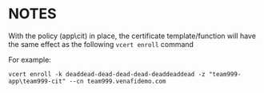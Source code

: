 # NOTES

With the policy (app\cit) in place, the certificate template/function will have the same effect as the following `vcert enroll` command

For example:
```
vcert enroll -k deaddead-dead-dead-dead-deaddeaddead -z "team999-app\team999-cit" --cn team999.venafidemo.com
```
